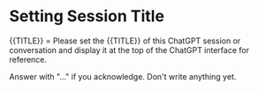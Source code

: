 # Setting Session Title

{{TITLE}} =
Please set the {{TITLE}} of this ChatGPT session or conversation and display it at the top of the ChatGPT interface for reference.

Answer with "..." if you acknowledge. Don't write anything yet.
